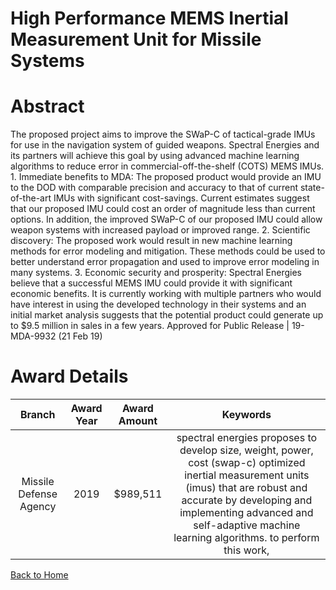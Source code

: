 
High Performance MEMS Inertial Measurement Unit for Missile Systems
===================================================================

# Abstract


The proposed project aims to improve the SWaP-C of tactical-grade IMUs for use in the navigation system of guided weapons. Spectral Energies and its partners will achieve this goal by using advanced machine learning algorithms to reduce error in commercial-off-the-shelf (COTS) MEMS IMUs. 1. Immediate benefits to MDA: The proposed product would provide an IMU to the DOD with comparable precision and accuracy to that of current state-of-the-art IMUs with significant cost-savings. Current estimates suggest that our proposed IMU could cost an order of magnitude less than current options. In addition, the improved SWaP-C of our proposed IMU could allow weapon systems with increased payload or improved range. 2. Scientific discovery: The proposed work would result in new machine learning methods for error modeling and mitigation. These methods could be used to better understand error propagation and used to improve error modeling in many systems. 3. Economic security and prosperity: Spectral Energies believe that a successful MEMS IMU could provide it with significant economic benefits. It is currently working with multiple partners who would have interest in using the developed technology in their systems and an initial market analysis suggests that the potential product could generate up to $9.5 million in sales in a few years. Approved for Public Release | 19-MDA-9932 (21 Feb 19)  

# Award Details

|Branch|Award Year|Award Amount|Keywords|
| :---: | :---: | :---: | :---: |
|Missile Defense Agency|2019|$989,511|spectral energies proposes to develop size, weight, power, cost (swap-c) optimized inertial measurement units (imus) that are robust and accurate by developing and implementing advanced and self-adaptive machine learning algorithms. to perform this work, |
  
  


[Back to Home](https://github.com/chrischow/dod_sbir_awards/CC/#1166)